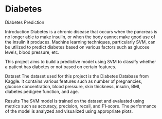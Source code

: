 # Diabetes
Diabetes Prediction

Introduction
Diabetes is a chronic disease that occurs when the pancreas is no longer able to make insulin, or when the body cannot make good use of the insulin it produces. Machine learning techniques, particularly SVM, can be utilized to predict diabetes based on various factors such as glucose levels, blood pressure, etc.

This project aims to build a predictive model using SVM to classify whether a patient has diabetes or not based on certain features.

Dataset
The dataset used for this project is the Diabetes Database from Kaggle. It contains various features such as number of pregnancies, glucose concentration, blood pressure, skin thickness, insulin, BMI, diabetes pedigree function, and age.

Results
The SVM model is trained on the dataset and evaluated using metrics such as accuracy, precision, recall, and F1-score. The performance of the model is analyzed and visualized using appropriate plots.
